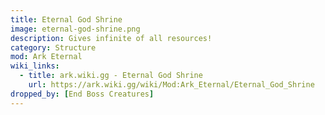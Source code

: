```yaml
---
title: Eternal God Shrine
image: eternal-god-shrine.png
description: Gives infinite of all resources!
category: Structure
mod: Ark Eternal
wiki_links:
  - title: ark.wiki.gg - Eternal God Shrine
    url: https://ark.wiki.gg/wiki/Mod:Ark_Eternal/Eternal_God_Shrine
dropped_by: [End Boss Creatures]
---
```

